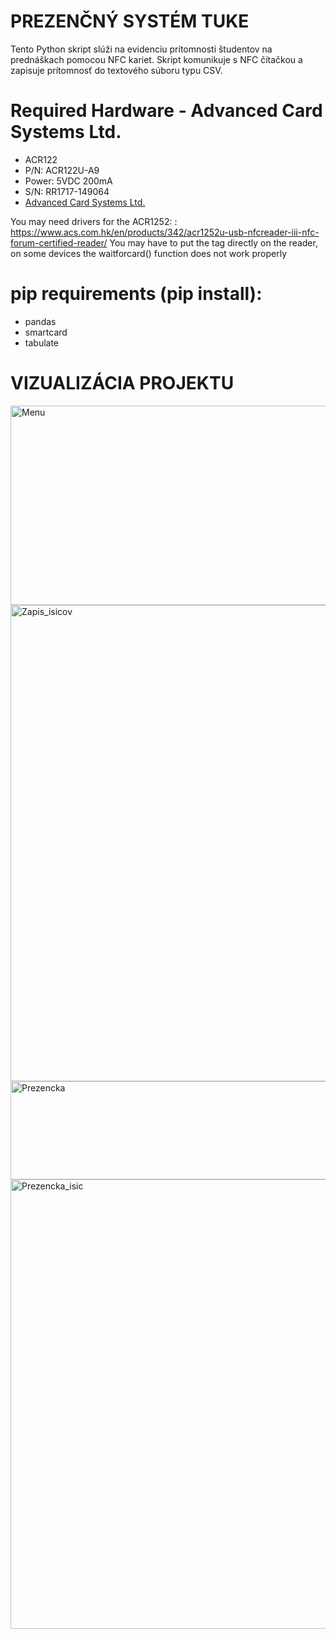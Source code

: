 # PREZENČNÝ SYSTÉM TUKE
Tento Python skript slúži na evidenciu prítomnosti študentov na prednáškach pomocou NFC kariet. Skript komunikuje 
s NFC čítačkou a zapisuje prítomnosť do textového súboru typu CSV.
# Required Hardware - Advanced Card Systems Ltd.
- ACR122
- P/N: ACR122U-A9
- Power: 5VDC 200mA
- S/N: RR1717-149064
- [Advanced Card Systems Ltd.](https://www.acs.com)


You may need drivers for the ACR1252: : https://www.acs.com.hk/en/products/342/acr1252u-usb-nfcreader-iii-nfc-forum-certified-reader/
You may have to put the tag directly on the reader, on some devices the waitforcard() function does not work properly

# pip requirements (pip install):
- pandas
- smartcard
- tabulate
# VIZUALIZÁCIA PROJEKTU

<img width="1280" height="319" alt="Menu" src="https://github.com/user-attachments/assets/bdffdbd8-22a2-4d7a-a3c0-7aacd7c2bc5b" />

<img width="1041" height="762" alt="Zapis_isicov" src="https://github.com/user-attachments/assets/00081254-447a-44b5-90f0-64edeac95699" />

<img width="998" height="157" alt="Prezencka" src="https://github.com/user-attachments/assets/e0cc9f7d-28e2-4e35-8fca-bb32313ce6db" />

<img width="1041" height="719" alt="Prezencka_isic" src="https://github.com/user-attachments/assets/1db15727-df33-4ff8-b718-010c334fcc6a" />
